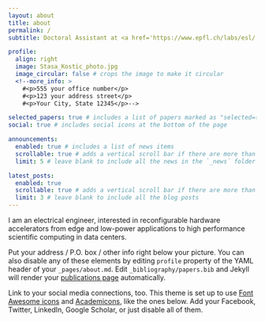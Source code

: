 ```yaml
---
layout: about
title: about
permalink: /
subtitle: Doctoral Assistant at <a href='https://www.epfl.ch/labs/esl/'>Embedded Systems Laboratory</a>, EPFL

profile:
  align: right
  image: Stasa_Kostic_photo.jpg
  image_circular: false # crops the image to make it circular
  <!--more_info: >
    #<p>555 your office number</p>
    #<p>123 your address street</p>
    #<p>Your City, State 12345</p>-->

selected_papers: true # includes a list of papers marked as "selected={true}"
social: true # includes social icons at the bottom of the page

announcements:
  enabled: true # includes a list of news items
  scrollable: true # adds a vertical scroll bar if there are more than 3 news items
  limit: 5 # leave blank to include all the news in the `_news` folder

latest_posts:
  enabled: true
  scrollable: true # adds a vertical scroll bar if there are more than 3 new posts items
  limit: 3 # leave blank to include all the blog posts
---
```


I am an electrical engineer, interested in reconfigurable hardware accelerators from edge and low-power applications to high performance scientific computing in data centers.

Put your address / P.O. box / other info right below your picture. You can also disable any of these elements by editing `profile` property of the YAML header of your `_pages/about.md`. Edit `_bibliography/papers.bib` and Jekyll will render your [publications page](/al-folio/publications/) automatically.

Link to your social media connections, too. This theme is set up to use [Font Awesome icons](https://fontawesome.com/) and [Academicons](https://jpswalsh.github.io/academicons/), like the ones below. Add your Facebook, Twitter, LinkedIn, Google Scholar, or just disable all of them.
